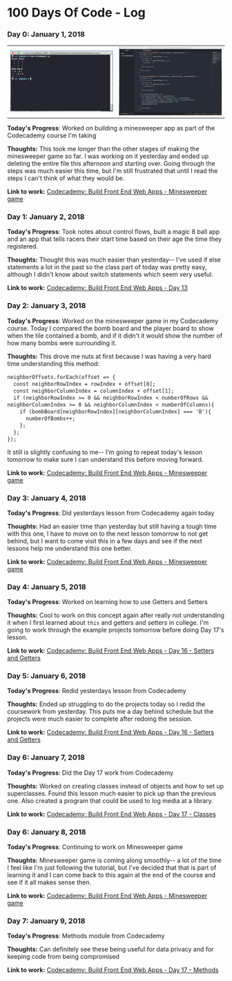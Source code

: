 # 100 Days Of Code - Log

### Day 0: January 1, 2018
<table>
  <tr>
    <td width="50%" valign="center"><img src="/images/day1_1.png" /></td>
    <td width="50%" valign="center"><img src="/images/day1_2.png" /></td>
  </tr>
</table>


**Today's Progress**: Worked on building a minesweeper app as part of the Codecademy course I'm taking

**Thoughts:** This took me longer than the other stages of making the minesweeper game so far. I was working on it yesterday and ended up deleting the entire file this afternoon and starting over.  Going through the steps was much easier this time, but I'm still frustrated that until I read the steps I can't think of what they would be.

**Link to work:** [Codecademy: Build Front End Web Apps - Minesweeper game
](https://github.com/heyryanleys/Codecademy-Build-Front-End-Web-Apps/blob/master/minesweeper/src/minesweeper.js)  

### Day 1: January 2, 2018  

**Today's Progress**: Took notes about control flows, built a magic 8 ball app and an app that tells racers their start time based on their age the time they registered.

**Thoughts:** Thought this was much easier than yesterday-- I've used if else statements a lot in the past so the class part of today was pretty easy, although I didn't know about switch statements which seem very useful.

**Link to work:** [Codecademy: Build Front End Web Apps - Day 13
](https://github.com/heyryanleys/Codecademy-Build-Front-End-Web-Apps/tree/master/Day_13_Control%20Flow)  

### Day 2: January 3, 2018  

**Today's Progress**: Worked on the minesweeper game in my Codecademy course. Today I compared the bomb board and the player board to show when the tile contained a bomb, and if it didn't it would show the number of how many bombs were surrounding it.

**Thoughts:** This drove me nuts at first because I was having a very hard time understanding this method:  

```
neighborOffsets.forEach(offset => {
  const neighborRowIndex = rowIndex + offset[0];
  const neighborColumnIndex = columnIndex + offset[1];
  if (neighborRowIndex >= 0 && neighborRowIndex < numberOfRows && neighborColumnIndex >= 0 && neighborColumnIndex < numberOfColumns){
    if (bombBoard[neighborRowIndex][neighborColumnIndex] === 'B'){
      numberOfBombs++;
    };
  };
});
```  

It still is slightly confusing to me-- I'm going to repeat today's lesson tomorrow to make sure I can understand this before moving forward.

**Link to work:** [Codecademy: Build Front End Web Apps - Minesweeper game
](https://github.com/heyryanleys/Codecademy-Build-Front-End-Web-Apps/blob/master/minesweeper/src/minesweeper.js)  

### Day 3: January 4, 2018  

**Today's Progress**: Did yesterdays lesson from Codecademy again today

**Thoughts:** Had an easier time than yesterday but still having a tough time with this one, I have to move on to the next lesson tomorrow to not get behind, but I want to come visit this in a few days and see if the next lessons help me understand this one better.


**Link to work:** [Codecademy: Build Front End Web Apps - Minesweeper game
](https://github.com/heyryanleys/Codecademy-Build-Front-End-Web-Apps/blob/master/minesweeper/src/minesweeper.js)  

### Day 4: January 5, 2018  

**Today's Progress**: Worked on learning how to use Getters and Setters

**Thoughts:** Cool to work on this concept again after really not understanding it when I first learned about `this` and getters and setters in college.  I'm going to work through the example projects tomorrow before doing Day 17's lesson.


**Link to work:** [Codecademy: Build Front End Web Apps - Day 16 - Setters and Getters
](https://github.com/heyryanleys/Codecademy-Build-Front-End-Web-Apps/blob/master/Day_16_Getters%20and%20Setters/Day%2016%20-%20Objects.md)  

### Day 5: January 6, 2018  

**Today's Progress**: Redid yesterdays lesson from Codecademy

**Thoughts:** Ended up struggling to do the projects today so I redid the coursework from yesterday. This puts me a day behind schedule but the projects were much easier to complete after redoing the session.


**Link to work:** [Codecademy: Build Front End Web Apps - Day 16 - Setters and Getters
](https://github.com/heyryanleys/Codecademy-Build-Front-End-Web-Apps/blob/master/Day_16_Getters%20and%20Setters/Day%2016%20-%20Objects.md)  

### Day 6: January 7, 2018  

**Today's Progress**: Did the Day 17 work from Codecademy

**Thoughts:** Worked on creating classes instead of objects and how to set up superclasses.  Found this lesson much easier to pick up than the previous one.  Also created a program that could be used to log media at a library.  


**Link to work:** [Codecademy: Build Front End Web Apps - Day 17 - Classes
](https://github.com/heyryanleys/Codecademy-Build-Front-End-Web-Apps/blob/master/Day_17_Classes/Day_17%20_Classes.md)  

### Day 6: January 8, 2018  

**Today's Progress**: Continuing to work on Minesweeper game  

**Thoughts:** Minesweeper game is coming along smoothly-- a lot of the time I feel like I'm just following the tutorial, but I've decided that that is part of learning it and I can come back to this again at the end of the course and see if it all makes sense then.  

**Link to work:** [Codecademy: Build Front End Web Apps - Minesweeper game
](https://github.com/heyryanleys/Codecademy-Build-Front-End-Web-Apps/blob/master/minesweeper/src/minesweeper.js)

### Day 7: January 9, 2018  

**Today's Progress**: Methods module from Codecademy

**Thoughts:** Can definitely see these being useful for data privacy and for keeping code from being compromised

**Link to work:** [Codecademy: Build Front End Web Apps - Day 17 - Methods
](https://github.com/heyryanleys/Codecademy-Build-Front-End-Web-Apps/blob/master/Day_19_Modules/Day%2019%20-%20Modules.md)
